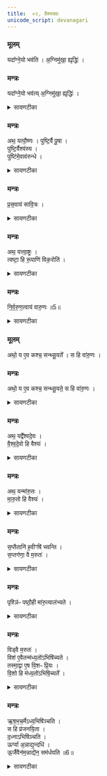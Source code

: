 ```yaml
---
title:  ०२, वैश्यसवः
unicode_script: devanagari
---
```


### मूलम्
यदा᳚ग्ने॒यो भव॑ति ।
अ॒ग्निमु॑खा॒ ह्यृद्धिः॑ ।

### मन्त्रः

यदा᳚ग्ने॒यो भव॑त्य् अ॒ग्निमु॑खा॒ ह्यृद्धिः॑ ।

<details><summary>सायणटीका</summary>

1प्रथमे बृहस्मतिसवोऽभिहितः । द्वितीये वैश्यसवोऽभिधीयते! स च सूत्रकारेण स्पष्टमभिहितः - 'अथ सवानां व्याख्यातो बृहस्पतिसवः । वैश्यः पुष्टिकाम आग्नोयादीनि सप्त हवींषि निर्वपति । पृश्निः पष्ठौही मारुत्यालभ्यते । तस्याः पुरस्तात्स्विष्टकृतो यजमानायतन ऋषभचर्म प्राचीनग्रीवमुत्तरलोममास्तीर्य तस्मिन्नासीनं यजमानं दघ्नाऽभिपिञ्चति' इति । तत्र प्रथमं हविर्विघत्ते - आग्नेयोऽष्टाकपालः कर्तव्यः, समृद्धेरग्निपूर्वकत्वात् । आदावाग्नेयेन तत्समृद्धं कर्म भवति ॥
</details>

### मन्त्रः
अथ॒ यत्पौ॒ष्णः ।
पुष्टि॒र्वै पू॒षा ।   
पुष्टि॒र्वैश्य॑स्य ।   
पुष्टि॑मे॒वाव॑रुन्धे ।

<details><summary>सायणटीका</summary>

2द्वितीयं हविर्विधत्ते - पौष्णश्चरुः कर्तव्यः, पूषदेवतायाः पुष्टिहेतुत्वात् । वैश्यस्य पुष्टिकामत्वात्पुष्टिमेव प्राप्नोति ।
</details>

### मन्त्रः
प्र॒स॒वाय॑ सावि॒त्रः ।

<details><summary>सायणटीका</summary>

3-5अथ तृतीयं हविर्विधत्ते - सावित्रोऽष्टाकपालः पुरोडाशः कार्यः । स च सवितुः प्रसवाय प्रेरणाय संपद्यते ।
</details>

### मन्त्रः
अथ॒ यत्त्वा॒ष्ट्रः ।  
त्वष्टा॒ हि रू॒पाणि॑ विक॒रोति॑ ।

<details><summary>सायणटीका</summary>

चतुर्थं हविर्विधत्ते - अष्टाकपालः त्वाष्ट्रः कार्यः । तस्मात्त्वष्टा निषिक्ते रेतसि विविधानि रूपाणि करोति ।
</details>

### मन्त्रः
नि॒र्व॒रु॒ण॒त्वाय॑ वारु॒णः ॥5॥  


<details><summary>सायणटीका</summary>

पञ्चमं हविर्विधत्ते - अष्टाकपालो वारुणः कार्यः । स च निर्वरुणत्वाय वरुणपाशराहित्याय संपद्यते ।
</details>

### मूलम्
अथो॒ य ए॒व कश्च॒ सन्थ्सू॒यते᳚ ।
स हि वा॑रु॒णः ।
### मन्त्रः
अथो॒ य ए॒व कश्च॒ सन्थ्सू॒यते॒ स हि वा॑रु॒णः ।

<details><summary>सायणटीका</summary>

अपिच पूर्वं यः को ह्यल्पः पुरुषः सन्सूयतेऽभिषिच्यते स हि तदा वारुणो वरूणेनानुगृहीत इत्युच्यते । तस्माद्वारुणयागोऽभिषेकयोग्यः ॥
</details>

### मन्त्रः
अथ॒ यद्वै᳚श्वदे॒वः ।   
वै॒श्व॒दे॒वो हि वैश्यः॑ ।    

<details><summary>सायणटीका</summary>

6षष्ठं हविर्विधत्ते - एकादशकपालो वैश्वदेवः कार्यः । यस्माद्वैश्यः विश्वैर्देवैः सह प्रजापतेर्मध्यभागादुत्पन्नः । तं विश्वे देवा देवता अन्वसृज्यन्त । 'जगती छन्दो वैरूपं साम वैश्यो मनुष्याणाम्' इति श्रुत्यन्तरविधानात् । ततस्तदीयत्वाद्वैश्वदेवस्तत्र योग्यः॥
</details>

### मन्त्रः
अथ॒ यन्मा॑रु॒तः ।   
मा॒रु॒तो हि वैश्यः॑ ।  

<details><summary>सायणटीका</summary>

7सप्तमं हविर्विधत्ते - एकादशकपालो मारुतः कार्यः । मरुतां देववीट्त्वेऽन वैश्ययागे योग्यत्वात् । मरुतां विट्त्वम् 'मारुतो वै देवानां विशः' इति विप्रसिद्धश्रुतेः ।
</details>

### मन्त्रः
स॒प्तैतानि॑ ह॒वीꣳषि॑ भवन्ति ।  
स॒प्तग॑णा॒ वै म॒रुतः॑ ।

<details><summary>सायणटीका</summary>

8अधिकशङ्कानिवृत्तये हविस्संख्यां दर्शयति - 'ईदृङ् चान्यादृङ् च' इत्यादयः सप्त गणाः ।
</details>

### मन्त्रः
पृश्ञि॑ᳶ पष्ठौ॒ही मा॑रु॒त्याल॑भ्यते ।

<details><summary>सायणटीका</summary>

अथ पशुं विधत्ते - पृश्निः श्वेतवर्णा, पष्ठौही चतुर्वर्षा । तादृशी काचिदजा मरुद्देवताकाऽऽलब्धव्या ।
</details>

### मन्त्रः
विड्वै म॒रुतः॑ ।   
विश॑ ए॒वैतन्म॑ध्य॒तो॑ऽभिषि॑च्यते ।  
तस्मा॒द्वा ए॒ष वि॒शᳶ प्रि॒यः ।   
वि॒शो हि म॑ध्य॒तो॑ऽभिषि॒च्यते᳚ ।  

<details><summary>सायणटीका</summary>

9अथाभिषेककालविधिमुन्नयति - एतस्य पशोर्मध्ये स्विष्टकृतः पुरस्तादभिषिञ्चेदिति विधिरुन्नेयः । एवं सति विशः प्रजाया मध्य एतदभिषेचनं कृतं भवति । यस्माद्विशो मध्येऽभिषेकः कृतस्तस्मादेवैष वैश्यः सर्वानुष्ठायिविशां प्रियो भवति ।
</details>

### मन्त्रः
ऋ॒ष॒भ॒च॒र्मेऽध्य॒भिषि॑ञ्चति ।  
स हि प्र॑जनयि॒ता ।   
द॒ध्नाऽभिषि॑ञ्चति ।   
ऊर्ग्वा अ॒न्नाद्य॒न्दधि॑ ।  
ऊ॒र्जैवैन॑म॒न्नाद्ये॑न॒ सम॑र्धयति ॥6॥  

<details><summary>सायणटीका</summary>

10अभिषेकार्थमासनं विधत्ते - यस्मादृषभः प्रजोत्पादकस्तस्मात्तदीये चर्मणि पर्यभिषिञ्चेत् । अभिषेकद्रव्यं विधत्ते । दध्नो रसरूपत्वात्तादृशेनान्नेनैनं वैश्यं समर्धयति ॥

इति श्रीमत्सायणाचार्यविरचिते माधवीये वेदार्थप्रकाशे कृष्णयजुर्वेदीयतैत्तिरीयब्राह्मणभाष्ये द्वितीयाष्टके सप्तमप्रपाठके द्वितीयोऽनुवाकः ॥  

</details>

